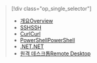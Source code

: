 > [!div class="op_single_selector"]
> * [<span data-ttu-id="4ed69-101">개요</span><span class="sxs-lookup"><span data-stu-id="4ed69-101">Overview</span></span>](../articles/hdinsight/hdinsight-use-pig.md)
> * [<span data-ttu-id="4ed69-102">SSH</span><span class="sxs-lookup"><span data-stu-id="4ed69-102">SSH</span></span>](../articles/hdinsight/hdinsight-hadoop-use-pig-ssh.md)
> * [<span data-ttu-id="4ed69-103">Curl</span><span class="sxs-lookup"><span data-stu-id="4ed69-103">Curl</span></span>](../articles/hdinsight/hdinsight-hadoop-use-pig-curl.md)
> * [<span data-ttu-id="4ed69-104">PowerShell</span><span class="sxs-lookup"><span data-stu-id="4ed69-104">PowerShell</span></span>](../articles/hdinsight/hdinsight-hadoop-use-pig-powershell.md)
> * [<span data-ttu-id="4ed69-105">.NET</span><span class="sxs-lookup"><span data-stu-id="4ed69-105">.NET</span></span>](../articles/hdinsight/hdinsight-hadoop-use-pig-dotnet-sdk.md)
> * [<span data-ttu-id="4ed69-106">원격 데스크톱</span><span class="sxs-lookup"><span data-stu-id="4ed69-106">Remote Desktop</span></span>](../articles/hdinsight/hdinsight-hadoop-use-pig-remote-desktop.md)
> 
> 

